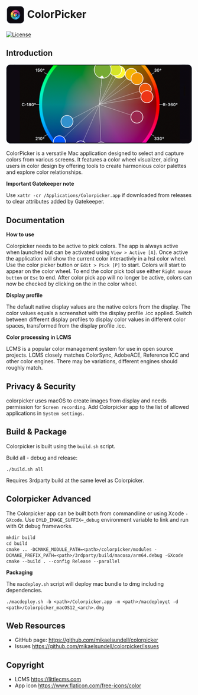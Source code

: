 # <img src="resources/AppIcon.png" valign="middle" alt="Icon" width="50" height="50"> ColorPicker #

[![License](https://img.shields.io/badge/license-BSD%203--Clause-blue.svg?style=flat-square)](https://github.com/mikaelsundell/icloud-snapshot/blob/master/license.md)

Introduction
------------

<img src="https://github.com/mikaelsundell/colorpicker/blob/1230ca62c7c94554b4c59d70b181ba1c5f4302ee/resources/Colorpicker.png" />

ColorPicker is a versatile Mac application designed to select and capture colors from various screens. It features a color wheel visualizer, aiding users in color design by offering tools to create harmonious color palettes and explore color relationships.

**Important Gatekeeper note**

Use `xattr -cr /Applications/Colorpicker.app` if downloaded from releases to clear attributes added by Gatekeeper.

Documentation
-------------

**How to use**

Colorpicker needs to be active to pick colors. The app is always active when launched but can be activated using `View > Active [A]`. Once active the application will show the current color interactivly in a hsl color wheel. Use the color picker button or `Edit > Pick [P]` to start. Colors will start to appear on the color wheel. To end the color pick tool use either `Right mouse button` or `Esc` to end. After color pick app will no longer be active, colors can now be checked by clicking on the in the color wheel.

**Display profile**

The default native display values are the native colors from the display. The color values equals a screenshot with the display profile .icc applied. Switch between different display profiles to display color values in different color spaces, transformed from the display profile .icc.

**Color processing in LCMS**

LCMS is a popular color management system for use in open source projects. LCMS closely matches ColorSync, AdobeACE, Reference ICC and other color engines. There may be variations, different engines should roughly match.

Privacy & Security
------------------

colorpicker uses macOS to create images from display and needs permission for `Screen recording`. Add Colorpicker app to the list of allowed applications in `System settings`.

Build & Package
------------------
Colorpicker is built using the ```build.sh``` script.

Build all - debug and release:
```shell
./build.sh all
```

Requires 3rdparty build at the same level as Colorpicker.

Colorpicker Advanced
--------

The Colorpicker app can be built both from commandline or using Xcode `-GXcode`. Use `DYLD_IMAGE_SUFFIX=_debug` environment variable to link and run with Qt debug frameworks.

```shell
mkdir build
cd build
cmake .. -DCMAKE_MODULE_PATH=<path>/colorpicker/modules -DCMAKE_PREFIX_PATH=<path>/3rdparty/build/macosx/arm64.debug -GXcode
cmake --build . --config Release --parallel
```

**Packaging**

The `macdeploy.sh` script will deploy mac bundle to dmg including dependencies.

```shell
./macdeploy.sh -b <path>/Colorpicker.app -m <path>/macdeployqt -d <path>/Colorpicker_macOS12_<arch>.dmg
```

Web Resources
-------------

* GitHub page:        https://github.com/mikaelsundell/colorpicker
* Issues              https://github.com/mikaelsundell/colorpicker/issues

Copyright
---------

* LCMS                https://littlecms.com
* App icon            https://www.flaticon.com/free-icons/color
